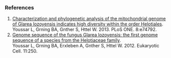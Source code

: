 ### References

1.  [Characterization and phylogenetic analysis of the mitochondrial
    genome of Glarea lozoyensis indicates high diversity within the
    order Helotiales](http://europepmc.org/abstract/MED/24086376).\
    Youssar L, Grning BA, Gnther S, Httel W. 2013. PLoS ONE. 8:e74792.
2.  [Genome sequence of the fungus Glarea lozoyensis: the first genome
    sequence of a species from the Helotiaceae
    family](http://europepmc.org/abstract/MED/22302591).\
    Youssar L, Grning BA, Erxleben A, Gnther S, Httel W. 2012.
    Eukaryotic Cell. 11:250.
